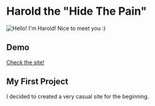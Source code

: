 # Harold the "Hide The Pain"
![Hello! I'm Harold! Nice to meet you :)](https://www.ladbible.com/cdn-cgi/image/width=720,quality=70,format=jpeg,fit=contain,dpr=1/https%3A%2F%2Fs3-images.ladbible.com%2Fs3%2Fcontent%2F1bb3cdf35dc6d4a97a9891fef90de232.png)
## Demo
[Check the site!](https://grzanas.github.io/HideThePain/)
## My First Project
I decided to created a very casual site for the beginning.

